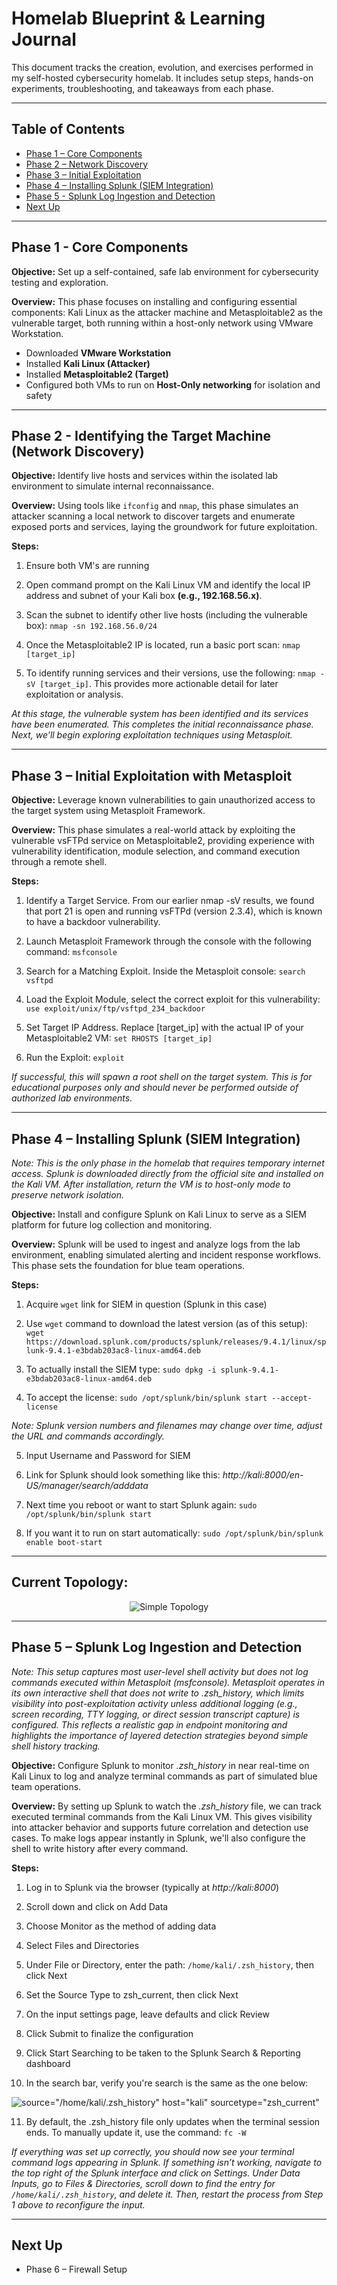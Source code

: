 # Homelab Blueprint & Learning Journal

This document tracks the creation, evolution, and exercises performed in my self-hosted cybersecurity homelab. It includes setup steps, hands-on experiments, troubleshooting, and takeaways from each phase.

---

## Table of Contents

- [Phase 1 – Core Components](#phase-1--core-components)
- [Phase 2 – Network Discovery](#phase-2--network-discovery)
- [Phase 3 – Initial Exploitation](#phase-3--initial-exploitation-with-metasploit)
- [Phase 4 – Installing Splunk (SIEM Integration)](#phase-4--installing-splunk-siem-integration)
- [Phase 5 - Splunk Log Ingestion and Detection](#phase-5--splunk-log-ingestion-and-detection)
- [Next Up](#next-up)

---

## Phase 1 - Core Components

**Objective:** Set up a self-contained, safe lab environment for cybersecurity testing and exploration.

**Overview:** This phase focuses on installing and configuring essential components: Kali Linux as the attacker machine and Metasploitable2 as the vulnerable target, both running within a host-only network using VMware Workstation.

- Downloaded **VMware Workstation**
- Installed **Kali Linux (Attacker)**
- Installed **Metasploitable2 (Target)**
- Configured both VMs to run on **Host-Only networking** for isolation and safety

---
## Phase 2 - Identifying the Target Machine (Network Discovery)

**Objective:** Identify live hosts and services within the isolated lab environment to simulate internal reconnaissance.

**Overview:** Using tools like `ifconfig` and `nmap`, this phase simulates an attacker scanning a local network to discover targets and enumerate exposed ports and services, laying the groundwork for future exploitation.

**Steps:**


1. Ensure both VM's are running

2. Open command prompt on the Kali Linux VM and identify the local IP address and subnet of your Kali box **(e.g., 192.168.56.x)**.

3. Scan the subnet to identify other live hosts (including the vulnerable box): ```nmap -sn 192.168.56.0/24```


4. Once the Metasploitable2 IP is located, run a basic port scan: ```nmap [target_ip]```


5. To identify running services and their versions, use the following: ```nmap -sV [target_ip]```. This provides more actionable detail for later exploitation or analysis.


*At this stage, the vulnerable system has been identified and its services have been enumerated. This completes the initial reconnaissance phase. Next, we’ll begin exploring exploitation techniques using Metasploit.*

---
## Phase 3 – Initial Exploitation with Metasploit

**Objective:** Leverage known vulnerabilities to gain unauthorized access to the target system using Metasploit Framework.

**Overview:** This phase simulates a real-world attack by exploiting the vulnerable vsFTPd service on Metasploitable2, providing experience with vulnerability identification, module selection, and command execution through a remote shell.

**Steps:**

1. Identify a Target Service. From our earlier nmap -sV results, we found that port 21 is open and running vsFTPd (version 2.3.4), which is known to have a backdoor vulnerability.

2. Launch Metasploit Framework through the console with the following command: ```msfconsole```

3. Search for a Matching Exploit. Inside the Metasploit console: ```search vsftpd```

4. Load the Exploit Module, select the correct exploit for this vulnerability: ```use exploit/unix/ftp/vsftpd_234_backdoor```

5. Set Target IP Address. Replace [target_ip] with the actual IP of your Metasploitable2 VM: ```set RHOSTS [target_ip]```

6. Run the Exploit: ```exploit```

*If successful, this will spawn a root shell on the target system. This is for educational purposes only and should never be performed outside of authorized lab environments.*

---
## Phase 4 – Installing Splunk (SIEM Integration)

*Note: This is the only phase in the homelab that requires temporary internet access. Splunk is downloaded directly from the official site and installed on the Kali VM. After installation, return the VM is to host-only mode to preserve network isolation.*

**Objective:** Install and configure Splunk on Kali Linux to serve as a SIEM platform for future log collection and monitoring.

**Overview:** Splunk will be used to ingest and analyze logs from the lab environment, enabling simulated alerting and incident response workflows. This phase sets the foundation for blue team operations.

**Steps:**

1. Acquire `wget` link for SIEM in question (Splunk in this case)

2. Use `wget` command to download the latest version (as of this setup): `wget https://download.splunk.com/products/splunk/releases/9.4.1/linux/splunk-9.4.1-e3bdab203ac8-linux-amd64.deb`

3. To actually install the SIEM type: `sudo dpkg -i splunk-9.4.1-e3bdab203ac8-linux-amd64.deb`

4. To accept the license: `sudo /opt/splunk/bin/splunk start --accept-license`

*Note: Splunk version numbers and filenames may change over time, adjust the URL and commands accordingly.*

5. Input Username and Password for SIEM

6. Link for Splunk should look something like this: *http://kali:8000/en-US/manager/search/adddata*

7. Next time you reboot or want to start Splunk again: `sudo /opt/splunk/bin/splunk start`

8. If you want it to run on start automatically: `sudo /opt/splunk/bin/splunk enable boot-start`

---
## Current Topology:  

<p align="center">
  <img src="Images/Simple_Topology.png" alt="Simple Topology" style="max-width: 100%;">
</p>

---
## Phase 5 – Splunk Log Ingestion and Detection

*Note: This setup captures most user-level shell activity but does not log commands executed within Metasploit (msfconsole). Metasploit operates in its own interactive shell that does not write to .zsh_history, which limits visibility into post-exploitation activity unless additional logging (e.g., screen recording, TTY logging, or direct session transcript capture) is configured. This reflects a realistic gap in endpoint monitoring and highlights the importance of layered detection strategies beyond simple shell history tracking.*

**Objective:** Configure Splunk to monitor *.zsh_history* in near real-time on Kali Linux to log and analyze terminal commands as part of simulated blue team operations.

**Overview:** By setting up Splunk to watch the *.zsh_history* file, we can track executed terminal commands from the Kali Linux VM. This gives visibility into attacker behavior and supports future correlation and detection use cases. To make logs appear instantly in Splunk, we'll also configure the shell to write history after every command.

**Steps:**

1. Log in to Splunk via the browser (typically at *http://kali:8000*)

2. Scroll down and click on Add Data

3. Choose Monitor as the method of adding data

4. Select Files and Directories

5. Under File or Directory, enter the path: `/home/kali/.zsh_history`, then click Next

6. Set the Source Type to zsh_current, then click Next

7. On the input settings page, leave defaults and click Review

8. Click Submit to finalize the configuration

9. Click Start Searching to be taken to the Splunk Search & Reporting dashboard

10. In the search bar, verify you're search is the same as the one below: 

![`source="/home/kali/.zsh_history" host="kali" sourcetype="zsh_current"`](Images/Search_Parameters.png)

11. By default, the .zsh_history file only updates when the terminal session ends. To manually update it, use the command: ```fc -W```

*If everything was set up correctly, you should now see your terminal command logs appearing in Splunk. If something isn’t working, navigate to the top right of the Splunk interface and click on Settings. Under Data Inputs, go to Files & Directories, scroll down to find the entry for `/home/kali/.zsh_history`, and delete it. Then, restart the process from Step 1 above to reconfigure the input.*

---
## Next Up
- Phase 6 – Firewall Setup
